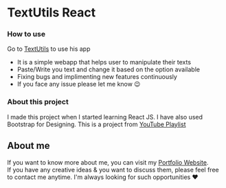 # TextUtils React

### How to use
Go to [TextUtils](https://text-utils-react.web.app/) to use his app
*  It is a simple webapp that helps user to manipulate their texts
*  Paste/Write you text and change it based on the option available
*  Fixing bugs and implimenting new features continuously
*  If you face any issue please let me know 😉

### About this project
I made this project when I started learning React JS. I have also used Bootstrap for Designing. This is a project from [YouTube Playlist](https://youtube.com/playlist?list=PLu0W_9lII9agx66oZnT6IyhcMIbUMNMdt)

## About me
If you want to know more about me, you can visit my [Portfolio Website](https://abhilashgupta.ml/).</br>
If you have any creative ideas & you want to discuss them, please feel free to contact me anytime. I'm always looking for such opportunities ❤️
